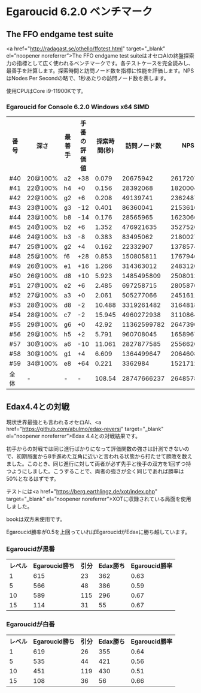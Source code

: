 # Egaroucid 6.2.0 ベンチマーク

## The FFO endgame test suite

<a href="http://radagast.se/othello/ffotest.html" target="_blank" el=”noopener noreferrer”>The FFO endgame test suite</a>はオセロAIの終盤探索力の指標として広く使われるベンチマークです。各テストケースを完全読みし、最善手を計算します。探索時間と訪問ノード数を指標に性能を評価します。NPSはNodes Per Secondの略で、1秒あたりの訪問ノード数を表します。

使用CPUはCore i9-11900Kです。

### Egaroucid for Console 6.2.0 Windows x64 SIMD

<table>
<tr>
<th>番号</th>
<th>深さ</th>
<th>最善手</th>
<th>手番の評価値</th>
<th>探索時間(秒)</th>
<th>訪問ノード数</th>
<th>NPS</th>
</tr>
<tr>
<td>#40</td>
<td>20@100%</td>
<td>a2</td>
<td>+38</td>
<td>0.079</td>
<td>20675942</td>
<td>261720784</td>
</tr>
<tr>
<td>#41</td>
<td>22@100%</td>
<td>h4</td>
<td>+0</td>
<td>0.156</td>
<td>28392068</td>
<td>182000435</td>
</tr>
<tr>
<td>#42</td>
<td>22@100%</td>
<td>g2</td>
<td>+6</td>
<td>0.208</td>
<td>49139741</td>
<td>236248754</td>
</tr>
<tr>
<td>#43</td>
<td>23@100%</td>
<td>g3</td>
<td>-12</td>
<td>0.401</td>
<td>86360041</td>
<td>215361698</td>
</tr>
<tr>
<td>#44</td>
<td>23@100%</td>
<td>b8</td>
<td>-14</td>
<td>0.176</td>
<td>28565965</td>
<td>162306619</td>
</tr>
<tr>
<td>#45</td>
<td>24@100%</td>
<td>b2</td>
<td>+6</td>
<td>1.352</td>
<td>476921635</td>
<td>352752688</td>
</tr>
<tr>
<td>#46</td>
<td>24@100%</td>
<td>b3</td>
<td>-8</td>
<td>0.383</td>
<td>83495062</td>
<td>218002772</td>
</tr>
<tr>
<td>#47</td>
<td>25@100%</td>
<td>g2</td>
<td>+4</td>
<td>0.162</td>
<td>22332907</td>
<td>137857450</td>
</tr>
<tr>
<td>#48</td>
<td>25@100%</td>
<td>f6</td>
<td>+28</td>
<td>0.853</td>
<td>150805811</td>
<td>176794620</td>
</tr>
<tr>
<td>#49</td>
<td>26@100%</td>
<td>e1</td>
<td>+16</td>
<td>1.266</td>
<td>314363012</td>
<td>248312015</td>
</tr>
<tr>
<td>#50</td>
<td>26@100%</td>
<td>d8</td>
<td>+10</td>
<td>5.923</td>
<td>1485495809</td>
<td>250801250</td>
</tr>
<tr>
<td>#51</td>
<td>27@100%</td>
<td>e2</td>
<td>+6</td>
<td>2.485</td>
<td>697258715</td>
<td>280587008</td>
</tr>
<tr>
<td>#52</td>
<td>27@100%</td>
<td>a3</td>
<td>+0</td>
<td>2.061</td>
<td>505277066</td>
<td>245161118</td>
</tr>
<tr>
<td>#53</td>
<td>28@100%</td>
<td>d8</td>
<td>-2</td>
<td>10.488</td>
<td>3319261482</td>
<td>316481834</td>
</tr>
<tr>
<td>#54</td>
<td>28@100%</td>
<td>c7</td>
<td>-2</td>
<td>15.945</td>
<td>4960272938</td>
<td>311086418</td>
</tr>
<tr>
<td>#55</td>
<td>29@100%</td>
<td>g6</td>
<td>+0</td>
<td>42.92</td>
<td>11362599782</td>
<td>264739044</td>
</tr>
<tr>
<td>#56</td>
<td>29@100%</td>
<td>h5</td>
<td>+2</td>
<td>5.791</td>
<td>960708045</td>
<td>165896744</td>
</tr>
<tr>
<td>#57</td>
<td>30@100%</td>
<td>a6</td>
<td>-10</td>
<td>11.061</td>
<td>2827877585</td>
<td>255662018</td>
</tr>
<tr>
<td>#58</td>
<td>30@100%</td>
<td>g1</td>
<td>+4</td>
<td>6.609</td>
<td>1364499647</td>
<td>206460833</td>
</tr>
<tr>
<td>#59</td>
<td>34@100%</td>
<td>e8</td>
<td>+64</td>
<td>0.221</td>
<td>3362984</td>
<td>15217122</td>
</tr>
<tr>
<td>全体</td>
<td>-</td>
<td>-</td>
<td>-</td>
<td>108.54</td>
<td>28747666237</td>
<td>264857806</td>
</tr>
</table>







## Edax4.4との対戦

現状世界最強とも言われるオセロAI、<a href="https://github.com/abulmo/edax-reversi" target="_blank" el=”noopener noreferrer”>Edax 4.4</a>との対戦結果です。

初手からの対戦では同じ進行ばかりになって評価関数の強さは計測できないので、初期局面から8手進めた互角に近いと言われる状態から打たせて勝敗を数えました。このとき、同じ進行に対して両者が必ず先手と後手の双方を1回ずつ持つようにしました。こうすることで、両者の強さが全く同じであれば勝率は50%となるはずです。

テストには<a href="https://berg.earthlingz.de/xot/index.php" target="_blank" el=”noopener noreferrer”>XOT</a>に収録されている局面を使用しました。

bookは双方未使用です。

Egaroucid勝率が0.5を上回っていればEgaroucidがEdaxに勝ち越しています。

### Egaroucidが黒番

<table>
<tr>
<th>レベル</th>
<th>Egaroucid勝ち</th>
<th>引分</th>
<th>Edax勝ち</th>
<th>Egaroucid勝率</th>
</tr>
<tr>
<td>1</td>
<td>615</td>
<td>23</td>
<td>362</td>
<td>0.63</td>
</tr>
<tr>
<td>5</td>
<td>566</td>
<td>48</td>
<td>386</td>
<td>0.59</td>
</tr>
<tr>
<td>10</td>
<td>589</td>
<td>115</td>
<td>296</td>
<td>0.67</td>
</tr>
<tr>
<td>15</td>
<td>114</td>
<td>31</td>
<td>55</td>
<td>0.67</td>
</tr>
</table>







### Egaroucidが白番

<table>
<tr>
<th>レベル</th>
<th>Egaroucid勝ち</th>
<th>引分</th>
<th>Edax勝ち</th>
<th>Egaroucid勝率</th>
</tr>
<tr>
<td>1</td>
<td>619</td>
<td>26</td>
<td>355</td>
<td>0.64</td>
</tr>
<tr>
<td>5</td>
<td>535</td>
<td>44</td>
<td>421</td>
<td>0.56</td>
</tr>
<tr>
<td>10</td>
<td>451</td>
<td>119</td>
<td>430</td>
<td>0.51</td>
</tr>
<tr>
<td>15</td>
<td>108</td>
<td>36</td>
<td>56</td>
<td>0.66</td>
</tr>
</table>



